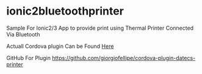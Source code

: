 # ionic2bluetoothprinter


Sample For Ionic2/3 App to provide print using Thermal Printer Connected Via Bluetooth

Actuall Cordova plugin Can be Found <a href="https://github.com/giorgiofellipe/cordova-plugin-datecs-printer">Here</a>

GitHub For Plugin https://github.com/giorgiofellipe/cordova-plugin-datecs-printer
